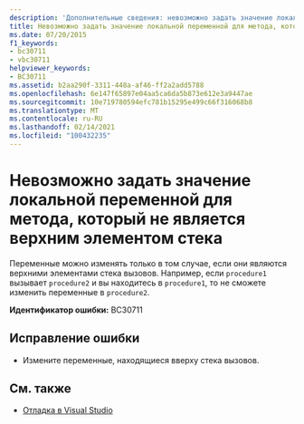```yaml
---
description: 'Дополнительные сведения: невозможно задать значение локальной переменной для метода, который не находится в верхней части стека'
title: Невозможно задать значение локальной переменной для метода, который не является верхним элементом стека
ms.date: 07/20/2015
f1_keywords:
- bc30711
- vbc30711
helpviewer_keywords:
- BC30711
ms.assetid: b2aa290f-3311-448a-af46-ff2a2add5788
ms.openlocfilehash: 6e147f65897e04aa5ca6da5b873e612e3a9447ae
ms.sourcegitcommit: 10e719780594efc781b15295e499c66f316068b8
ms.translationtype: MT
ms.contentlocale: ru-RU
ms.lasthandoff: 02/14/2021
ms.locfileid: "100432235"
---
```

# <a name="cannot-set-the-value-of-a-local-variable-for-a-method-that-is-not-at-the-top-of-the-stack"></a>Невозможно задать значение локальной переменной для метода, который не является верхним элементом стека

Переменные можно изменять только в том случае, если они являются верхними элементами стека вызовов. Например, если `procedure1` вызывает `procedure2` и вы находитесь в `procedure1`, то не сможете изменить переменные в `procedure2`.  
  
 **Идентификатор ошибки:** BC30711  
  
## <a name="to-correct-this-error"></a>Исправление ошибки  
  
- Измените переменные, находящиеся вверху стека вызовов.  
  
## <a name="see-also"></a>См. также

- [Отладка в Visual Studio](/visualstudio/debugger/debugger-feature-tour)
